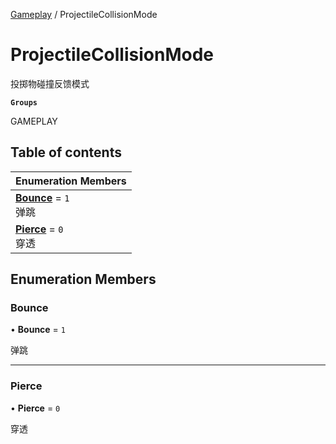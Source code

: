 [Gameplay](../modules/Gameplay.Gameplay.md) / ProjectileCollisionMode

# ProjectileCollisionMode <Badge type="tip" text="Enumeration" /> <Score text="ProjectileCollisionMode" />

投掷物碰撞反馈模式

**`Groups`**

GAMEPLAY

## Table of contents

| Enumeration Members |
| :-----|
| **[Bounce](Gameplay.ProjectileCollisionMode.md#bounce)** = ``1`` <br> 弹跳|
| **[Pierce](Gameplay.ProjectileCollisionMode.md#pierce)** = ``0`` <br> 穿透|

## Enumeration Members

### Bounce <Score text="Bounce" /> 

• **Bounce** = ``1``

弹跳

___

### Pierce <Score text="Pierce" /> 

• **Pierce** = ``0``

穿透
